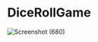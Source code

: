# DiceRollGame
![Screenshot (680)](https://github.com/user-attachments/assets/00167913-aa9b-4d63-9854-5fe1d790392f)
